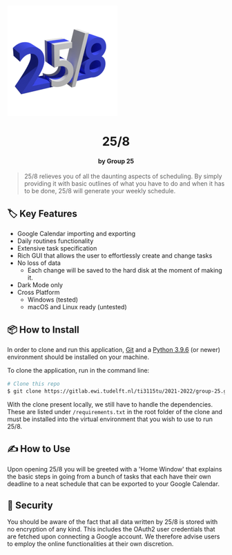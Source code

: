 ![](<project/readme_files/258_logo.png>)



<h1 align="center">25/8</h1>

<h4 align="center">by Group 25</h4>

> 25/8 relieves you of all the daunting aspects of scheduling. By simply providing it with basic outlines of what you have to do and when it has to be done, 25/8 will generate your weekly schedule.



## :label: Key Features

- Google Calendar importing and exporting
- Daily routines functionality
- Extensive task specification
- Rich GUI that allows the user to effortlessly create and change tasks
- No loss of data
  - Each change will be saved to the hard disk at the moment of making it.
- Dark Mode only
- Cross Platform
  - Windows (tested)
  - macOS and Linux ready (untested)



## :package: How to Install

In order to clone and run this application, [Git](https://git-scm.com/) and a [Python 3.9.6](https://www.python.org/downloads/release/python-396/) (or newer) environment should be installed on your machine. 

To clone the application, run in the command line:

```bash
# Clone this repo
$ git clone https://gitlab.ewi.tudelft.nl/ti3115tu/2021-2022/group-25.git
```

With the clone present locally, we still have to handle the dependencies. These are listed under `/requirements.txt` in the root folder of the clone and must be installed into the virtual environment that you wish to use to run 25/8. 

## :writing_hand: How to Use

Upon opening 25/8 you will be greeted with a 'Home Window' that explains the basic steps in going from a bunch of tasks that each have their own deadline to a neat schedule that can be exported to your Google Calendar.

## :cop: Security

You should be aware of the fact that all data written by 25/8 is stored with no encryption of any kind. This includes the OAuth2 user credentials that are fetched upon connecting a Google account. We therefore advise users to employ the online functionalities at their own discretion.

